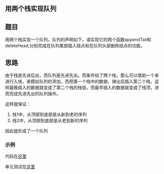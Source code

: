 ## 用两个栈实现队列

## 题目

用两个栈实现一个队列。队列的声明如下，请实现它的两个函数appendTail和deleteHead,分别完成在队列尾部插入结点和在队列头部删除结点的功能。

## 思路

由于栈是先进后出，而队列是先进先出。而条件给了两个栈，那么可以借助一个来进行入栈，来模拟队列的添加，而把第一个栈中的数据，弹出后插入第二个栈，这样最晚插入的数据就变成了第二个栈的栈低，而最早插入的数据就变成了栈顶，进而完成先进先出的队列操作。

这样就保证：

1. 栈1中，从顶部到底部是从新到老的序列
2. 栈2中，从顶部到底部是从老到新的序列

因此就形成了一个队列


### 示例

代码在[这里](./QueueByStack.java)

单元测试在[这里](../../../test/java/question_5/QueueByStackTest.java)
